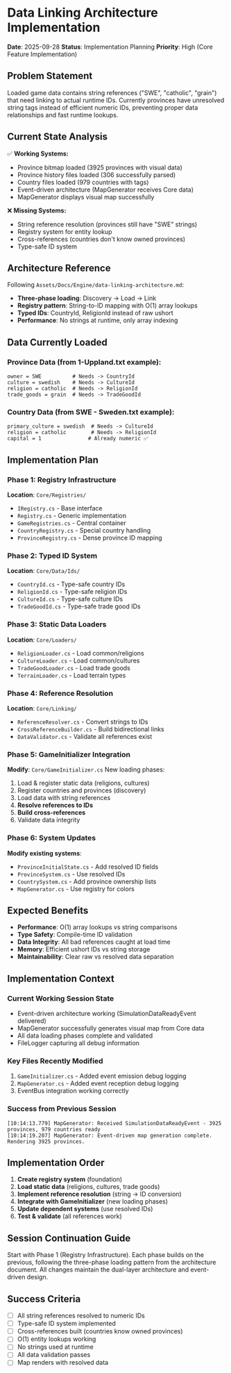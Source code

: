 # Data Linking Architecture Implementation
**Date**: 2025-09-28
**Status**: Implementation Planning
**Priority**: High (Core Feature Implementation)

## Problem Statement
Loaded game data contains string references ("SWE", "catholic", "grain") that need linking to actual runtime IDs. Currently provinces have unresolved string tags instead of efficient numeric IDs, preventing proper data relationships and fast runtime lookups.

## Current State Analysis
✅ **Working Systems:**
- Province bitmap loaded (3925 provinces with visual data)
- Province history files loaded (306 successfully parsed)
- Country files loaded (979 countries with tags)
- Event-driven architecture (MapGenerator receives Core data)
- MapGenerator displays visual map successfully

❌ **Missing Systems:**
- String reference resolution (provinces still have "SWE" strings)
- Registry system for entity lookup
- Cross-references (countries don't know owned provinces)
- Type-safe ID system

## Architecture Reference
Following `Assets/Docs/Engine/data-linking-architecture.md`:
- **Three-phase loading**: Discovery → Load → Link
- **Registry pattern**: String-to-ID mapping with O(1) array lookups
- **Typed IDs**: CountryId, ReligionId instead of raw ushort
- **Performance**: No strings at runtime, only array indexing

## Data Currently Loaded

### Province Data (from 1-Uppland.txt example):
```
owner = SWE          # Needs -> CountryId
culture = swedish    # Needs -> CultureId
religion = catholic  # Needs -> ReligionId
trade_goods = grain  # Needs -> TradeGoodId
```

### Country Data (from SWE - Sweden.txt example):
```
primary_culture = swedish  # Needs -> CultureId
religion = catholic        # Needs -> ReligionId
capital = 1               # Already numeric ✅
```

## Implementation Plan

### Phase 1: Registry Infrastructure
**Location**: `Core/Registries/`
- `IRegistry.cs` - Base interface
- `Registry.cs` - Generic implementation
- `GameRegistries.cs` - Central container
- `CountryRegistry.cs` - Special country handling
- `ProvinceRegistry.cs` - Dense province ID mapping

### Phase 2: Typed ID System
**Location**: `Core/Data/Ids/`
- `CountryId.cs` - Type-safe country IDs
- `ReligionId.cs` - Type-safe religion IDs
- `CultureId.cs` - Type-safe culture IDs
- `TradeGoodId.cs` - Type-safe trade good IDs

### Phase 3: Static Data Loaders
**Location**: `Core/Loaders/`
- `ReligionLoader.cs` - Load common/religions
- `CultureLoader.cs` - Load common/cultures
- `TradeGoodLoader.cs` - Load trade goods
- `TerrainLoader.cs` - Load terrain types

### Phase 4: Reference Resolution
**Location**: `Core/Linking/`
- `ReferenceResolver.cs` - Convert strings to IDs
- `CrossReferenceBuilder.cs` - Build bidirectional links
- `DataValidator.cs` - Validate all references exist

### Phase 5: GameInitializer Integration
**Modify**: `Core/GameInitializer.cs`
New loading phases:
1. Load & register static data (religions, cultures)
2. Register countries and provinces (discovery)
3. Load data with string references
4. **Resolve references to IDs**
5. **Build cross-references**
6. Validate data integrity

### Phase 6: System Updates
**Modify existing systems**:
- `ProvinceInitialState.cs` - Add resolved ID fields
- `ProvinceSystem.cs` - Use resolved IDs
- `CountrySystem.cs` - Add province ownership lists
- `MapGenerator.cs` - Use registry for colors

## Expected Benefits
- **Performance**: O(1) array lookups vs string comparisons
- **Type Safety**: Compile-time ID validation
- **Data Integrity**: All bad references caught at load time
- **Memory**: Efficient ushort IDs vs string storage
- **Maintainability**: Clear raw vs resolved data separation

## Implementation Context

### Current Working Session State
- Event-driven architecture working (SimulationDataReadyEvent delivered)
- MapGenerator successfully generates visual map from Core data
- All data loading phases complete and validated
- FileLogger capturing all debug information

### Key Files Recently Modified
1. `GameInitializer.cs` - Added event emission debug logging
2. `MapGenerator.cs` - Added event reception debug logging
3. EventBus integration working correctly

### Success from Previous Session
```log
[10:14:13.779] MapGenerator: Received SimulationDataReadyEvent - 3925 provinces, 979 countries ready
[10:14:19.207] MapGenerator: Event-driven map generation complete. Rendering 3925 provinces.
```

## Implementation Order
1. **Create registry system** (foundation)
2. **Load static data** (religions, cultures, trade goods)
3. **Implement reference resolution** (string → ID conversion)
4. **Integrate with GameInitializer** (new loading phases)
5. **Update dependent systems** (use resolved IDs)
6. **Test & validate** (all references work)

## Session Continuation Guide
Start with Phase 1 (Registry Infrastructure). Each phase builds on the previous, following the three-phase loading pattern from the architecture document. All changes maintain the dual-layer architecture and event-driven design.

## Success Criteria
- [ ] All string references resolved to numeric IDs
- [ ] Type-safe ID system implemented
- [ ] Cross-references built (countries know owned provinces)
- [ ] O(1) entity lookups working
- [ ] No strings used at runtime
- [ ] All data validation passes
- [ ] Map renders with resolved data